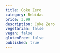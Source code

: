 ```yaml
---
title: Coke Zero
category: Bebidas
price: 3.99
description: Coke Zero
vegetarian: false
vegan: false
glutenFree: false
published: true
---
```

